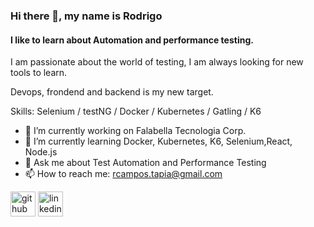 ### Hi there 👋, my name is Rodrigo
#### I like to learn about Automation and performance testing.

I am passionate about the world of testing, I am always looking for new tools to learn.

Devops, frondend and backend is my new target.

Skills: Selenium / testNG / Docker / Kubernetes / Gatling / K6 

- 🔭 I’m currently working on Falabella Tecnologia Corp. 
- 🌱 I’m currently learning Docker, Kubernetes, K6, Selenium,React, Node.js 
- 💬 Ask me about Test Automation and Performance Testing 
- 📫 How to reach me: rcampos.tapia@gmail.com 


[<img src='https://cdn.jsdelivr.net/npm/simple-icons@3.0.1/icons/github.svg' alt='github' height='40'>](https://github.com/rcampos09)  [<img src='https://cdn.jsdelivr.net/npm/simple-icons@3.0.1/icons/linkedin.svg' alt='linkedin' height='40'>](https://www.linkedin.com/in/rcampostapia/)  
